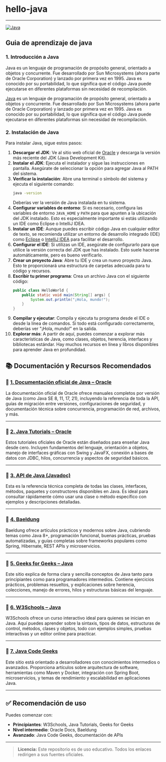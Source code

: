 # hello-java
---
[![Java](https://img.shields.io/badge/Java-JDK_21+-red?style=for-the-badge&logo=java&logoColor=white&labelColor=101010)](https://www.oracle.com/es/java)

## Guia de aprendizaje de java 

### 1. Introducción a Java
Java es un lenguaje de programación de propósito general, orientado a objetos y concurrente. Fue desarrollado por Sun Microsystems (ahora parte de Oracle Corporation) y lanzado por primera vez en 1995. Java es conocido por su portabilidad, lo que significa que el código Java puede ejecutarse en diferentes plataformas sin necesidad de recompilación.

[Java](https://www.oracle.com/java/technologies/javase/jdk21-archive-downloads.html) es un lenguaje de programación de propósito general, orientado a objetos y concurrente. Fue desarrollado por Sun Microsystems (ahora parte de Oracle Corporation) y lanzado por primera vez en 1995. Java es conocido por su portabilidad, lo que significa que el código Java puede ejecutarse en diferentes plataformas sin necesidad de recompilación.

### 2. Instalación de Java
Para instalar Java, sigue estos pasos:
1. **Descargar el JDK**: Ve al sitio web oficial de [Oracle](https://www.oracle.com/java/technologies/javase/jdk21-archive-downloads.html) y descarga la versión más reciente del JDK (Java Development Kit).
2. **Instalar el JDK**: Ejecuta el instalador y sigue las instrucciones en pantalla. Asegúrate de seleccionar la opción para agregar Java al PATH del sistema.
3. **Verificar la instalación**: Abre una terminal o símbolo del sistema y ejecuta el siguiente comando:
   ```bash
   java -version
   ```
   Deberías ver la versión de Java instalada en tu sistema.
4. **Configurar variables de entorno**: Si es necesario, configura las variables de entorno `JAVA_HOME` y `PATH` para que apunten a la ubicación del JDK instalado. Esto es especialmente importante si estás utilizando un IDE como Eclipse o IntelliJ IDEA.
5. **Instalar un IDE**: Aunque puedes escribir código Java en cualquier editor de texto, se recomienda utilizar un entorno de desarrollo integrado (IDE) como [Eclipse](https://www.eclipse.org/) o [IntelliJ IDEA](https://www.jetbrains.com/idea/) para facilitar el desarrollo.
6. **Configurar el IDE**: Si utilizas un IDE, asegúrate de configurarlo para que utilice la versión correcta del JDK que has instalado. Esto suele hacerse automáticamente, pero es bueno verificarlo.
7. **Crear un proyecto Java**: Abre tu IDE y crea un nuevo proyecto Java. Esto te proporcionará una estructura de carpetas adecuada para tu código y recursos.
8. **Escribir tu primer programa**: Crea un archivo Java con el siguiente código:
      ```java
      public class HelloWorld {
          public static void main(String[] args) {
              System.out.println("¡Hola, mundo!");
          }
      }
      ```   
9. **Compilar y ejecutar**: Compila y ejecuta tu programa desde el IDE o desde la línea de comandos. Si todo está configurado correctamente, deberías ver "¡Hola, mundo!" en la salida.
10. **Explorar más**: A partir de aquí, puedes comenzar a explorar más características de Java, como clases, objetos, herencia, interfaces y bibliotecas estándar. Hay muchos recursos en línea y libros disponibles para aprender Java en profundidad.
  

## 📚 Documentación y Recursos Recomendados

### 🔗 [1. Documentación oficial de Java – Oracle](https://docs.oracle.com/javase/)
La documentación oficial de Oracle ofrece manuales completos por versión de Java (como Java SE 8, 11, 17, 21), incluyendo la referencia de toda la API, guías de migración entre versiones, configuraciones de seguridad, y documentación técnica sobre concurrencia, programación de red, archivos, y más.

---

### 🔗 [2. Java Tutorials – Oracle](https://docs.oracle.com/javase/tutorial/)
Estos tutoriales oficiales de Oracle están diseñados para enseñar Java desde cero. Incluyen fundamentos del lenguaje, orientación a objetos, manejo de interfaces gráficas con Swing y JavaFX, conexión a bases de datos con JDBC, hilos, concurrencia y aspectos de seguridad básicos.

---

### 🔗 [3. API de Java (Javadoc)](https://docs.oracle.com/en/java/javase/17/docs/api/index.html)
Esta es la referencia técnica completa de todas las clases, interfaces, métodos, paquetes y constructores disponibles en Java. Es ideal para consultar rápidamente cómo usar una clase o método específico con ejemplos y descripciones detalladas.

---

### 🔗 [4. Baeldung](https://www.baeldung.com/)
Baeldung ofrece artículos prácticos y modernos sobre Java, cubriendo temas como Java 8+, programación funcional, buenas prácticas, pruebas automatizadas, y guías completas sobre frameworks populares como Spring, Hibernate, REST APIs y microservicios.

---

### 🔗 [5. Geeks for Geeks – Java](https://www.geeksforgeeks.org/java/)
Este sitio explica de forma clara y sencilla conceptos de Java tanto para principiantes como para programadores intermedios. Contiene ejercicios prácticos, problemas resueltos, y explicaciones sobre herencia, colecciones, manejo de errores, hilos y estructuras básicas del lenguaje.

---

### 🔗 [6. W3Schools – Java](https://www.w3schools.com/java/)
W3Schools ofrece un curso interactivo ideal para quienes se inician en Java. Aquí puedes aprender sobre la sintaxis, tipos de datos, estructuras de control, métodos, clases y objetos, todo con ejemplos simples, pruebas interactivas y un editor online para practicar.

---

### 🔗 [7. Java Code Geeks](https://www.javacodegeeks.com/)
Este sitio está orientado a desarrolladores con conocimientos intermedios o avanzados. Proporciona artículos sobre arquitectura de software, herramientas como Maven y Docker, integración con Spring Boot, microservicios, y temas de rendimiento y escalabilidad en aplicaciones Java.

---

## ✅ Recomendación de uso

Puedes comenzar con:
- **Principiantes**: W3Schools, Java Tutorials, Geeks for Geeks  
- **Nivel intermedio**: Oracle Docs, Baeldung  
- **Avanzado**: Java Code Geeks, documentación de APIs

---

> **Licencia:** Este repositorio es de uso educativo. Todos los enlaces redirigen a sus fuentes oficiales.



